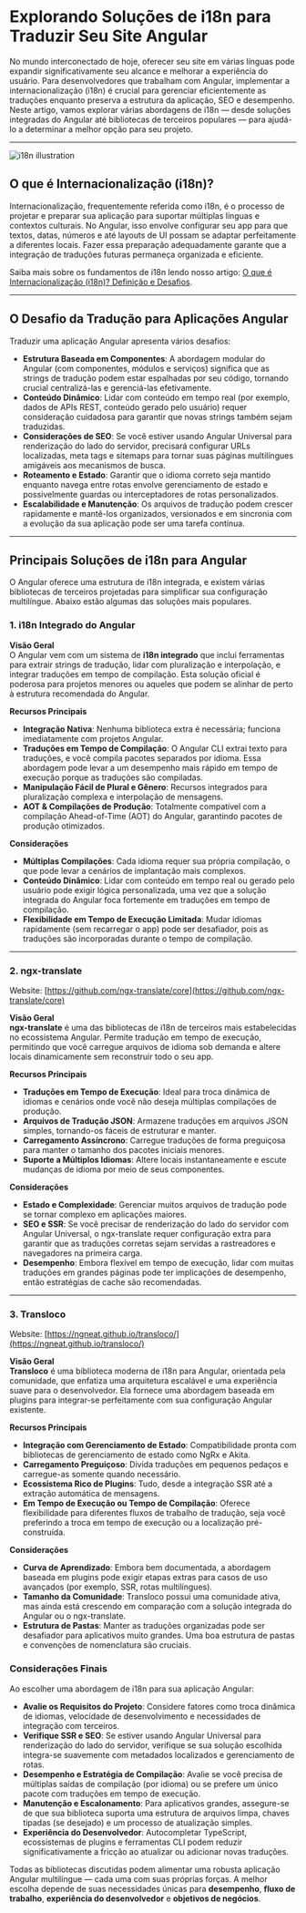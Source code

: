 # Explorando Soluções de i18n para Traduzir Seu Site Angular

No mundo interconectado de hoje, oferecer seu site em várias línguas pode expandir significativamente seu alcance e melhorar a experiência do usuário. Para desenvolvedores que trabalham com Angular, implementar a internacionalização (i18n) é crucial para gerenciar eficientemente as traduções enquanto preserva a estrutura da aplicação, SEO e desempenho. Neste artigo, vamos explorar várias abordagens de i18n — desde soluções integradas do Angular até bibliotecas de terceiros populares — para ajudá-lo a determinar a melhor opção para seu projeto.

---

![i18n illustration](https://github.com/aymericzip/intlayer/blob/main/blog/assets/i18n.webp)

## O que é Internacionalização (i18n)?

Internacionalização, frequentemente referida como i18n, é o processo de projetar e preparar sua aplicação para suportar múltiplas línguas e contextos culturais. No Angular, isso envolve configurar seu app para que textos, datas, números e até layouts de UI possam se adaptar perfeitamente a diferentes locais. Fazer essa preparação adequadamente garante que a integração de traduções futuras permaneça organizada e eficiente.

Saiba mais sobre os fundamentos de i18n lendo nosso artigo: [O que é Internacionalização (i18n)? Definição e Desafios](https://github.com/aymericzip/intlayer/blob/main/blog/pt/what_is_internationalization.md).

---

## O Desafio da Tradução para Aplicações Angular

Traduzir uma aplicação Angular apresenta vários desafios:

- **Estrutura Baseada em Componentes**: A abordagem modular do Angular (com componentes, módulos e serviços) significa que as strings de tradução podem estar espalhadas por seu código, tornando crucial centralizá-las e gerenciá-las efetivamente.
- **Conteúdo Dinâmico**: Lidar com conteúdo em tempo real (por exemplo, dados de APIs REST, conteúdo gerado pelo usuário) requer consideração cuidadosa para garantir que novas strings também sejam traduzidas.
- **Considerações de SEO**: Se você estiver usando Angular Universal para renderização do lado do servidor, precisará configurar URLs localizadas, meta tags e sitemaps para tornar suas páginas multilíngues amigáveis aos mecanismos de busca.
- **Roteamento e Estado**: Garantir que o idioma correto seja mantido enquanto navega entre rotas envolve gerenciamento de estado e possivelmente guardas ou interceptadores de rotas personalizados.
- **Escalabilidade e Manutenção**: Os arquivos de tradução podem crescer rapidamente e mantê-los organizados, versionados e em sincronia com a evolução da sua aplicação pode ser uma tarefa contínua.

---

## Principais Soluções de i18n para Angular

O Angular oferece uma estrutura de i18n integrada, e existem várias bibliotecas de terceiros projetadas para simplificar sua configuração multilíngue. Abaixo estão algumas das soluções mais populares.

### 1. i18n Integrado do Angular

**Visão Geral**  
O Angular vem com um sistema de **i18n integrado** que inclui ferramentas para extrair strings de tradução, lidar com pluralização e interpolação, e integrar traduções em tempo de compilação. Esta solução oficial é poderosa para projetos menores ou aqueles que podem se alinhar de perto à estrutura recomendada do Angular.

**Recursos Principais**

- **Integração Nativa**: Nenhuma biblioteca extra é necessária; funciona imediatamente com projetos Angular.
- **Traduções em Tempo de Compilação**: O Angular CLI extrai texto para traduções, e você compila pacotes separados por idioma. Essa abordagem pode levar a um desempenho mais rápido em tempo de execução porque as traduções são compiladas.
- **Manipulação Fácil de Plural e Gênero**: Recursos integrados para pluralização complexa e interpolação de mensagens.
- **AOT & Compilações de Produção**: Totalmente compatível com a compilação Ahead-of-Time (AOT) do Angular, garantindo pacotes de produção otimizados.

**Considerações**

- **Múltiplas Compilações**: Cada idioma requer sua própria compilação, o que pode levar a cenários de implantação mais complexos.
- **Conteúdo Dinâmico**: Lidar com conteúdo em tempo real ou gerado pelo usuário pode exigir lógica personalizada, uma vez que a solução integrada do Angular foca fortemente em traduções em tempo de compilação.
- **Flexibilidade em Tempo de Execução Limitada**: Mudar idiomas rapidamente (sem recarregar o app) pode ser desafiador, pois as traduções são incorporadas durante o tempo de compilação.

---

### 2. ngx-translate

Website: [https://github.com/ngx-translate/core](https://github.com/ngx-translate/core)

**Visão Geral**  
**ngx-translate** é uma das bibliotecas de i18n de terceiros mais estabelecidas no ecossistema Angular. Permite tradução em tempo de execução, permitindo que você carregue arquivos de idioma sob demanda e altere locais dinamicamente sem reconstruir todo o seu app.

**Recursos Principais**

- **Traduções em Tempo de Execução**: Ideal para troca dinâmica de idiomas e cenários onde você não deseja múltiplas compilações de produção.
- **Arquivos de Tradução JSON**: Armazene traduções em arquivos JSON simples, tornando-os fáceis de estruturar e manter.
- **Carregamento Assíncrono**: Carregue traduções de forma preguiçosa para manter o tamanho dos pacotes iniciais menores.
- **Suporte a Múltiplos Idiomas**: Altere locais instantaneamente e escute mudanças de idioma por meio de seus componentes.

**Considerações**

- **Estado e Complexidade**: Gerenciar muitos arquivos de tradução pode se tornar complexo em aplicações maiores.
- **SEO e SSR**: Se você precisar de renderização do lado do servidor com Angular Universal, o ngx-translate requer configuração extra para garantir que as traduções corretas sejam servidas a rastreadores e navegadores na primeira carga.
- **Desempenho**: Embora flexível em tempo de execução, lidar com muitas traduções em grandes páginas pode ter implicações de desempenho, então estratégias de cache são recomendadas.

---

### 3. Transloco

Website: [https://ngneat.github.io/transloco/](https://ngneat.github.io/transloco/)

**Visão Geral**  
**Transloco** é uma biblioteca moderna de i18n para Angular, orientada pela comunidade, que enfatiza uma arquitetura escalável e uma experiência suave para o desenvolvedor. Ela fornece uma abordagem baseada em plugins para integrar-se perfeitamente com sua configuração Angular existente.

**Recursos Principais**

- **Integração com Gerenciamento de Estado**: Compatibilidade pronta com bibliotecas de gerenciamento de estado como NgRx e Akita.
- **Carregamento Preguiçoso**: Divida traduções em pequenos pedaços e carregue-as somente quando necessário.
- **Ecossistema Rico de Plugins**: Tudo, desde a integração SSR até a extração automática de mensagens.
- **Em Tempo de Execução ou Tempo de Compilação**: Oferece flexibilidade para diferentes fluxos de trabalho de tradução, seja você preferindo a troca em tempo de execução ou a localização pré-construída.

**Considerações**

- **Curva de Aprendizado**: Embora bem documentada, a abordagem baseada em plugins pode exigir etapas extras para casos de uso avançados (por exemplo, SSR, rotas multilíngues).
- **Tamanho da Comunidade**: Transloco possui uma comunidade ativa, mas ainda está crescendo em comparação com a solução integrada do Angular ou o ngx-translate.
- **Estrutura de Pastas**: Manter as traduções organizadas pode ser desafiador para aplicativos muito grandes. Uma boa estrutura de pastas e convenções de nomenclatura são cruciais.

### Considerações Finais

Ao escolher uma abordagem de i18n para sua aplicação Angular:

- **Avalie os Requisitos do Projeto**: Considere fatores como troca dinâmica de idiomas, velocidade de desenvolvimento e necessidades de integração com terceiros.
- **Verifique SSR e SEO**: Se estiver usando Angular Universal para renderização do lado do servidor, verifique se sua solução escolhida integra-se suavemente com metadados localizados e gerenciamento de rotas.
- **Desempenho e Estratégia de Compilação**: Avalie se você precisa de múltiplas saídas de compilação (por idioma) ou se prefere um único pacote com traduções em tempo de execução.
- **Manutenção e Escalonamento**: Para aplicativos grandes, assegure-se de que sua biblioteca suporta uma estrutura de arquivos limpa, chaves tipadas (se desejado) e um processo de atualização simples.
- **Experiência do Desenvolvedor**: Autocompletar TypeScript, ecossistemas de plugins e ferramentas CLI podem reduzir significativamente a fricção ao atualizar ou adicionar novas traduções.

Todas as bibliotecas discutidas podem alimentar uma robusta aplicação Angular multilíngue — cada uma com suas próprias forças. A melhor escolha depende de suas necessidades únicas para **desempenho**, **fluxo de trabalho**, **experiência do desenvolvedor** e **objetivos de negócios**.

